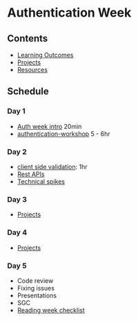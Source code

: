 # Authentication Week

## Contents

- [Learning Outcomes](./learning-outcomes.md)
- [Projects](./project.md)
- [Resources](./resources)

## Schedule

### Day 1

- [Auth week intro](https://docs.google.com/presentation/d/1RjM9IouH_Xj2xYM0XkkBczxDiERBjZx6piBv4wP2w3U/edit#slide=id.p50) 20min
- [authentication-workshop](https://github.com/WebAhead/authentication-workshop) 5 - 6hr

### Day 2

- [client side validation](https://github.com/foundersandcoders/mc-client-side-validation): 1hr
- [Rest APIs](https://github.com/oliverjam/learn-rest-apis)
- [Technical spikes](https://github.com/foundersandcoders/coursebook/blob/main/curriculum/authentication/spikes.md)

### Day 3

- [Projects](./project.md)

### Day 4

- [Projects](./project.md)

### Day 5

- Code review  
- Fixing issues
- Presentations
- SGC
- [Reading week checklist](https://github.com/webahead/master-reference/blob/master/coursebook/general/reading-week-checklist.md)
